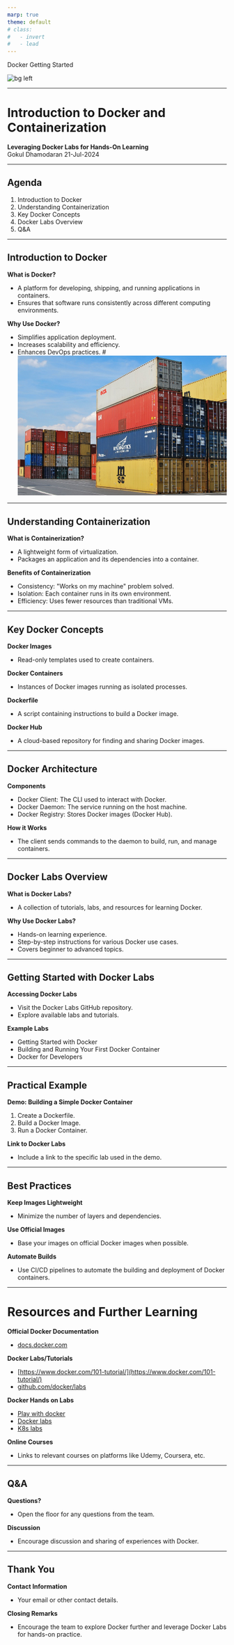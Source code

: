 ```yaml
---
marp: true
theme: default
# class:
#   - invert
#   - lead
---
```

Docker Getting Started

![bg left](https://galaxyproject.github.io/training-material/topics/admin/images/docker_whale.png)
<!-- ![bg right](https://images.unsplash.com/photo-1492313987647-28951c053899?q=80&w=2670&auto=format&fit=crop&ixlib=rb-4.0.3&ixid=M3wxMjA3fDB8MHxwaG90by1wYWdlfHx8fGVufDB8fHx8fA%3D%3D) -->

<!-- #![bg ](path/to/your/background-image.jpg) -->
---
# Introduction to Docker and Containerization
**Leveraging Docker Labs for Hands-On Learning**  
Gokul Dhamodaran
21-Jul-2024

---

## Agenda
1. Introduction to Docker
2. Understanding Containerization
3. Key Docker Concepts
4. Docker Labs Overview
5. Q&A

---

## Introduction to Docker
**What is Docker?**
- A platform for developing, shipping, and running applications in containers.
- Ensures that software runs consistently across different computing environments.

**Why Use Docker?**
- Simplifies application deployment.
- Increases scalability and efficiency.
- Enhances DevOps practices.
#![bg ](images/shippingcontainers.jpg)
---

## Understanding Containerization
**What is Containerization?**
- A lightweight form of virtualization.
- Packages an application and its dependencies into a container.

**Benefits of Containerization**
- Consistency: "Works on my machine" problem solved.
- Isolation: Each container runs in its own environment.
- Efficiency: Uses fewer resources than traditional VMs.

---

## Key Docker Concepts
**Docker Images**
- Read-only templates used to create containers.

**Docker Containers**
- Instances of Docker images running as isolated processes.

**Dockerfile**
- A script containing instructions to build a Docker image.

**Docker Hub**
- A cloud-based repository for finding and sharing Docker images.

---

## Docker Architecture
**Components**
- Docker Client: The CLI used to interact with Docker.
- Docker Daemon: The service running on the host machine.
- Docker Registry: Stores Docker images (Docker Hub).

**How it Works**
- The client sends commands to the daemon to build, run, and manage containers.

---

## Docker Labs Overview
**What is Docker Labs?**
- A collection of tutorials, labs, and resources for learning Docker.

**Why Use Docker Labs?**
- Hands-on learning experience.
- Step-by-step instructions for various Docker use cases.
- Covers beginner to advanced topics.

---

## Getting Started with Docker Labs
**Accessing Docker Labs**
- Visit the Docker Labs GitHub repository.
- Explore available labs and tutorials.

**Example Labs**
- Getting Started with Docker
- Building and Running Your First Docker Container
- Docker for Developers

---

## Practical Example
**Demo: Building a Simple Docker Container**
1. Create a Dockerfile.
2. Build a Docker Image.
3. Run a Docker Container.

**Link to Docker Labs**
- Include a link to the specific lab used in the demo.

---

## Best Practices
**Keep Images Lightweight**
- Minimize the number of layers and dependencies.

**Use Official Images**
- Base your images on official Docker images when possible.

**Automate Builds**
- Use CI/CD pipelines to automate the building and deployment of Docker containers.

---

# Resources and Further Learning
**Official Docker Documentation**
- [docs.docker.com](https://docs.docker.com/)

**Docker Labs/Tutorials**
- [https://www.docker.com/101-tutorial/](https://www.docker.com/101-tutorial/)
- [github.com/docker/labs](https://github.com/docker/labs)

**Docker Hands on Labs**
- [Play with docker](https://www.docker.com/play-with-docker/)
- [Docker labs](https://labs.play-with-docker.com/)
- [K8s labs](https://labs.play-with-k8s.com/)

**Online Courses**
- Links to relevant courses on platforms like Udemy, Coursera, etc.

---

## Q&A
**Questions?**
- Open the floor for any questions from the team.

**Discussion**
- Encourage discussion and sharing of experiences with Docker.

---

## Thank You
**Contact Information**
- Your email or other contact details.

**Closing Remarks**
- Encourage the team to explore Docker further and leverage Docker Labs for hands-on practice.
